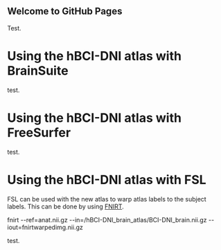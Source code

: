 ## Welcome to GitHub Pages
Test.
# Using the hBCI-DNI atlas with BrainSuite
test.
# Using the hBCI-DNI atlas with FreeSurfer
test.
# Using the hBCI-DNI atlas with FSL

FSL can be used with the new atlas to warp atlas labels to the subject labels. This can be done by using [FNIRT](https://fsl.fmrib.ox.ac.uk/fsl/fslwiki/FNIRT).

fnirt --ref=<path-to-anat-img>anat.nii.gz --in=<path-to-atlas>/hBCI-DNI_brain_atlas/BCI-DNI_brain.nii.gz --iout=fnirtwarpedimg.nii.gz


test.
